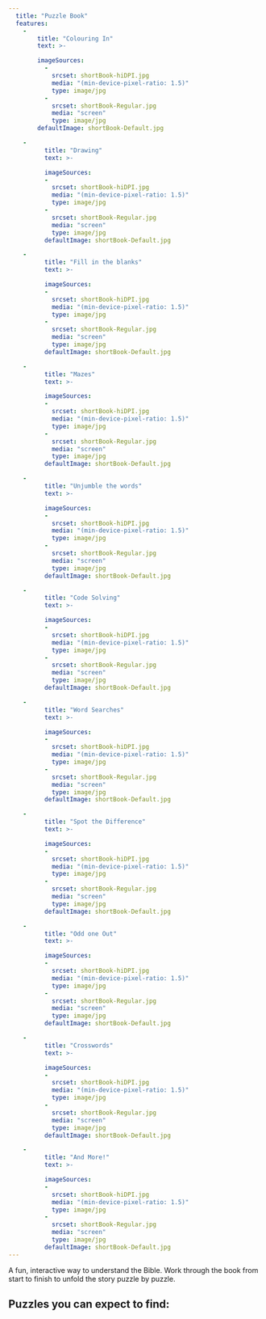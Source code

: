 ```yaml
---
  title: "Puzzle Book"
  features:
    -
        title: "Colouring In"
        text: >-

        imageSources:
          -
            srcset: shortBook-hiDPI.jpg
            media: "(min-device-pixel-ratio: 1.5)"
            type: image/jpg
          -
            srcset: shortBook-Regular.jpg
            media: "screen"
            type: image/jpg
        defaultImage: shortBook-Default.jpg

    -
          title: "Drawing"
          text: >-

          imageSources:
          -
            srcset: shortBook-hiDPI.jpg
            media: "(min-device-pixel-ratio: 1.5)"
            type: image/jpg
          -
            srcset: shortBook-Regular.jpg
            media: "screen"
            type: image/jpg
          defaultImage: shortBook-Default.jpg

    -
          title: "Fill in the blanks"
          text: >-

          imageSources:
          -
            srcset: shortBook-hiDPI.jpg
            media: "(min-device-pixel-ratio: 1.5)"
            type: image/jpg
          -
            srcset: shortBook-Regular.jpg
            media: "screen"
            type: image/jpg
          defaultImage: shortBook-Default.jpg

    -
          title: "Mazes"
          text: >-

          imageSources:
          -
            srcset: shortBook-hiDPI.jpg
            media: "(min-device-pixel-ratio: 1.5)"
            type: image/jpg
          -
            srcset: shortBook-Regular.jpg
            media: "screen"
            type: image/jpg
          defaultImage: shortBook-Default.jpg

    -
          title: "Unjumble the words"
          text: >-

          imageSources:
          -
            srcset: shortBook-hiDPI.jpg
            media: "(min-device-pixel-ratio: 1.5)"
            type: image/jpg
          -
            srcset: shortBook-Regular.jpg
            media: "screen"
            type: image/jpg
          defaultImage: shortBook-Default.jpg

    -
          title: "Code Solving"
          text: >-

          imageSources:
          -
            srcset: shortBook-hiDPI.jpg
            media: "(min-device-pixel-ratio: 1.5)"
            type: image/jpg
          -
            srcset: shortBook-Regular.jpg
            media: "screen"
            type: image/jpg
          defaultImage: shortBook-Default.jpg

    -
          title: "Word Searches"
          text: >-

          imageSources:
          -
            srcset: shortBook-hiDPI.jpg
            media: "(min-device-pixel-ratio: 1.5)"
            type: image/jpg
          -
            srcset: shortBook-Regular.jpg
            media: "screen"
            type: image/jpg
          defaultImage: shortBook-Default.jpg

    -
          title: "Spot the Difference"
          text: >-

          imageSources:
          -
            srcset: shortBook-hiDPI.jpg
            media: "(min-device-pixel-ratio: 1.5)"
            type: image/jpg
          -
            srcset: shortBook-Regular.jpg
            media: "screen"
            type: image/jpg
          defaultImage: shortBook-Default.jpg

    -
          title: "Odd one Out"
          text: >-

          imageSources:
          -
            srcset: shortBook-hiDPI.jpg
            media: "(min-device-pixel-ratio: 1.5)"
            type: image/jpg
          -
            srcset: shortBook-Regular.jpg
            media: "screen"
            type: image/jpg
          defaultImage: shortBook-Default.jpg

    -
          title: "Crosswords"
          text: >-

          imageSources:
          -
            srcset: shortBook-hiDPI.jpg
            media: "(min-device-pixel-ratio: 1.5)"
            type: image/jpg
          -
            srcset: shortBook-Regular.jpg
            media: "screen"
            type: image/jpg
          defaultImage: shortBook-Default.jpg

    -
          title: "And More!"
          text: >-

          imageSources:
          -
            srcset: shortBook-hiDPI.jpg
            media: "(min-device-pixel-ratio: 1.5)"
            type: image/jpg
          -
            srcset: shortBook-Regular.jpg
            media: "screen"
            type: image/jpg
          defaultImage: shortBook-Default.jpg
---
```

A fun, interactive way to understand the Bible. Work through the book from start to finish to unfold the story puzzle by puzzle.

## Puzzles you can expect to find: ##
